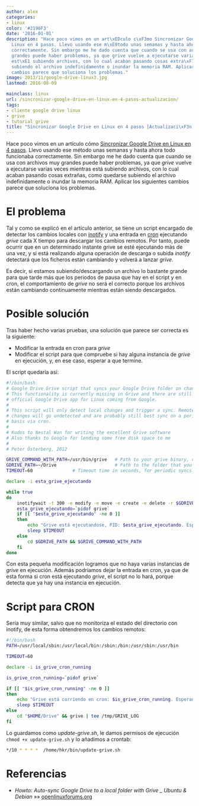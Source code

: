 ```yaml
---
author: alex
categories:
- linux
color: '#2196F3'
date: '2016-01-01'
description: "Hace poco vimos en un art\xEDculo c\xF3mo Sincronizar Google Drive en
  Linux en 4 pasos. Llevo usando ese m\xE9todo unas semanas y hasta ahora todo funcionaba
  correctamente. Sin embargo me he dado cuenta que cuando se usa con archivos muy
  grandes puede haber problemas, ya que grive vuelve a ejecutarse varias veces mientras
  est\xE1 subiendo archivos, con lo cual acaban pasando cosas extra\xF1as, como quedarse
  subiendo el archivo indefinidamente o inundar la memoria RAM. Aplicar los siguientes
  cambios parece que soluciona los problemas."
image: 2013/11/google-drive-linux3.jpg
lastmod: 2016-08-09

mainclass: linux
url: /sincronizar-google-drive-en-linux-en-4-pasos-actualizacion/
tags:
- cliente google drive linux
- grive
- tutorial grive
title: "Sincronizar Google Drive en Linux en 4 pasos [Actualizaci\xF3n]"
---
```


<figure>
  <amp-img on="tap:lightbox1" role="button" tabindex="0" layout="responsive" src="/img/2013/11/google-drive-linux3.jpg" title="{{ page.title }}" alt="{{ page.title }}" width="800px" height="701px"></amp-img>
</figure>

Hace poco vimos en un artículo cómo [Sincronizar Google Drive en Linux en 4 pasos][1]. Llevo usando ese método unas semanas y hasta ahora todo funcionaba correctamente. Sin embargo me he dado cuenta que cuando se usa con archivos muy grandes puede haber problemas, ya que *grive* vuelve a ejecutarse varias veces mientras está subiendo archivos, con lo cual acaban pasando cosas extrañas, como quedarse subiendo el archivo indefinidamente o inundar la memoria RAM. Aplicar los siguientes cambios parece que soluciona los problemas.



<!--more--><!--ad-->

# El problema

Tal y como se explicó en el artículo anterior, se tiene un script encargado de detectar los cambios locales con [inotify][3] y una entrada en <a href="http://es.wikipedia.org/wiki/Cron_%28Unix%29" title="Cron wikipedia" target="_blank">cron</a> ejecutando *grive* cada X tiempo para descargar los cambios remotos. Por tanto, puede ocurrir que en un determinado instante grive se esté ejecutando más de una vez, y si está realizando alguna operación de descarga o subida *inotify* detectará que los ficheros están cambiando y volverá a lanzar *grive*.

Es decir, si estamos subiendo/descargando un archivo lo bastante grande para que tarde más que los periodos de pausa que hay en el script y en cron, el comportamiento de *grive* no será el correcto porque los archivos están cambiando continuamente mientras están siendo descargados.

# Posible solución

Tras haber hecho varias pruebas, una solución que parece ser correcta es la siguiente:

* Modificar la entrada en cron para *grive*
* Modificar el script para que compruebe si hay alguna instancia de *grive* en ejecución, y, en ese caso, esperar a que termine.

El script quedaría así:

```bash
#!/bin/bash
# Google Drive Grive script that syncs your Google Drive folder on change
# This functionality is currently missing in Grive and there are still no
# official Google Drive app for Linux coming from Google.
#
# This script will only detect local changes and trigger a sync. Remote
# changes will go undetected and are probably still best sync on a periodic
# basis via cron.
#
# Kudos to Nestal Wan for writing the excellent Grive software
# Also thanks to Google for lending some free disk space to me
#
# Peter Österberg, 2012

GRIVE_COMMAND_WITH_PATH=/usr/bin/grive   # Path to your grive binary, change to match your system
GDRIVE_PATH=~/Drive                      # Path to the folder that you want to be synced
TIMEOUT=60               # Timeout time in seconds, for periodic syncs. Nicely pointed out by ivanmacx

declare -i esta_grive_ejecutando

while true
do
    inotifywait -t 300 -e modify -e move -e create -e delete -r $GDRIVE_PATH
    esta_grive_ejecutando=`pidof grive`
    if [[ "$esta_grive_ejecutando" -ne 0 ]]
    then
        echo "Grive está ejecutandose, PID: $esta_grive_ejecutando. Esperando..."
        sleep $TIMEOUT
    else
        cd $GDRIVE_PATH && $GRIVE_COMMAND_WITH_PATH
    fi
done
```

Con esta pequeña modificación logramos que no haya varias instancias de *grive* en ejecución. Además podríamos dejar la entrada en cron, ya que de esta forma si cron está ejecutando *grive*, el script no lo hará, porque detecta que ya hay una instancia en ejecución.

# Script para CRON

Sería muy similar, salvo que no monitoriza el estado del directorio con inotify, de esta forma obtendremos los cambios remotos:

```bash
#!/bin/bash
PATH=/usr/local/sbin:/usr/local/bin:/sbin:/bin:/usr/sbin:/usr/bin

TIMEOUT=60

declare -i is_grive_cron_running

is_grive_cron_running=`pidof grive`

if [[ "$is_grive_cron_running" -ne 0 ]]
then
    echo "Grive está corriendo en cron: $is_grive_cron_running. Esperando..."
    sleep $TIMEOUT
else
    cd "$HOME/Drive" && grive | tee /tmp/GRIVE_LOG
fi
```

Lo guardamos como *update-grive.sh*, le damos permisos de ejecución `chmod +x update-grive.sh` y lo añadimos a crontab:

```bash
*/10 * * * *  /home/hkr/bin/update-grive.sh
```

# Referencias

- *Howto: Auto-sync Google Drive to a local folder with Grive _ Ubuntu & Debian* »» <a href="https://openlinuxforums.org/index.php?topic=3144.0" target="_blank">openlinuxforums.org</a>

[1]: https://elbauldelprogramador.com/sincronizar-google-drive-en-linux-en-4-pasos/ "Sincronizar Google Drive en Linux en 4 pasos"
[3]: https://elbauldelprogramador.com/ejecutar-un-script-al-modificar-un-fichero-con-inotify/ "Ejecutar un script al modificar un fichero con inotify"
